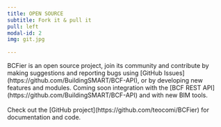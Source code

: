 ```yaml
---
title: OPEN SOURCE
subtitle: Fork it & pull it
pull: left
modal-id: 2
img: git.jpg
 
---
```

<p class='lead' markdown='1'>
BCFier is an open source project, join its community and contribute by making suggestions and reporting bugs using [GitHub Issues](https://github.com/BuildingSMART/BCF-API), or by developing new features and modules. Coming soon integration with the [BCF REST API](https://github.com/BuildingSMART/BCF-API) and with new BIM tools. 
<br/><br/>
Check out the [GitHub project](https://github.com/teocomi/BCFier) for documentation and code.
</p>
